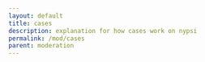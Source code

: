 ```yaml
---
layout: default
title: cases
description: explanation for how cases work on nypsi
permalink: /mod/cases
parent: moderation
---
```


